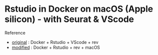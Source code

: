 # Rstudio in Docker on macOS (Apple silicon) - with Seurat & VScode

Reference
* [original](https://github.com/rpodcast/r_dev_projects/blob/main/.gitignore) : Docker + Rstudio + VScode + rev
* [modified](https://github.com/youngroklee-ml/dev-rstudio) : Docker + Rstudio + rev + macOS

